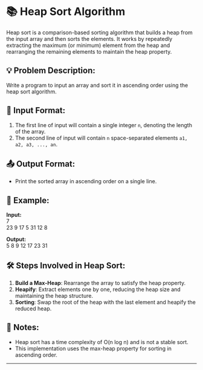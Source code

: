 # 📚 Heap Sort Algorithm

Heap sort is a comparison-based sorting algorithm that builds a heap from the input array and then sorts the elements. It works by repeatedly extracting the maximum (or minimum) element from the heap and rearranging the remaining elements to maintain the heap property.

## 💡 Problem Description:
Write a program to input an array and sort it in ascending order using the heap sort algorithm.

## 📝 Input Format:
1. The first line of input will contain a single integer `n`, denoting the length of the array.
2. The second line of input will contain `n` space-separated elements `a1, a2, a3, ..., an`.

## 📤 Output Format:
- Print the sorted array in ascending order on a single line.

## 🚀 Example:
**Input:**  
7  
23 9 17 5 31 12 8  

**Output:**  
5 8 9 12 17 23 31


## 🛠️ Steps Involved in Heap Sort:
1. **Build a Max-Heap**: Rearrange the array to satisfy the heap property.
2. **Heapify**: Extract elements one by one, reducing the heap size and maintaining the heap structure.
3. **Sorting**: Swap the root of the heap with the last element and heapify the reduced heap.

## 🔗 Notes:
- Heap sort has a time complexity of O(n log n) and is not a stable sort.
- This implementation uses the max-heap property for sorting in ascending order.

---

